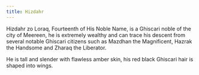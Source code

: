 ```yaml
---
title: Hizdahr
---
```


Hizdahr zo Loraq, Fourteenth of His Noble Name, is a Ghiscari noble of the city of Meereen, he is extremely wealthy and can trace his descent from several notable Ghiscari citizens such as Mazdhan the Magnificent, Hazrak the Handsome and Zharaq the Liberator.

He is tall and slender with flawless amber skin, his red black Ghiscari hair is shaped into wings.


